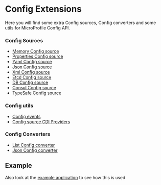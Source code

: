 # Config Extensions

Here you will find some extra Config sources, Config converters and some utils for MicroProfile Config API.

### Config Sources
* [Memory Config source](https://github.com/microprofile-extensions/config-ext/blob/master/configsource-memory/README.md)
* [Properties Config source](https://github.com/microprofile-extensions/config-ext/blob/master/configsource-properties/README.md)
* [Yaml Config source](https://github.com/microprofile-extensions/config-ext/blob/master/configsource-yaml/README.md)
* [Json Config source](https://github.com/microprofile-extensions/config-ext/blob/master/configsource-json/README.md)
* [Xml Config source](https://github.com/microprofile-extensions/config-ext/blob/master/configsource-xml/README.md)
* [Etcd Config source](https://github.com/microprofile-extensions/config-ext/blob/master/configsource-etcd/README.md)
* [DB Config source](https://github.com/microprofile-extensions/config-ext/blob/master/configsource-db/README.md)
* [Consul Config source](https://github.com/microprofile-extensions/config-ext/blob/master/configsource-consul/README.md)
* [TypeSafe Config source](https://github.com/microprofile-extensions/config-ext/tree/master/configsource-typesafeconfig/README.md)

### Config utils
* [Config events](https://github.com/microprofile-extensions/config-ext/blob/master/config-events/README.md)
* [Config source CDI Providers](https://github.com/microprofile-extensions/config-ext/blob/master/configsource-providers/README.md)

### Config Converters
* [List Config converter](https://github.com/microprofile-extensions/config-ext/blob/master/configconverter-list/README.md)
* [Json Config converter](https://github.com/microprofile-extensions/config-ext/blob/master/configconverter-json/README.md)

## Example

Also look at the [example application](https://github.com/microprofile-extensions/config-ext/blob/master/config-example/README.md) to see how this is used
